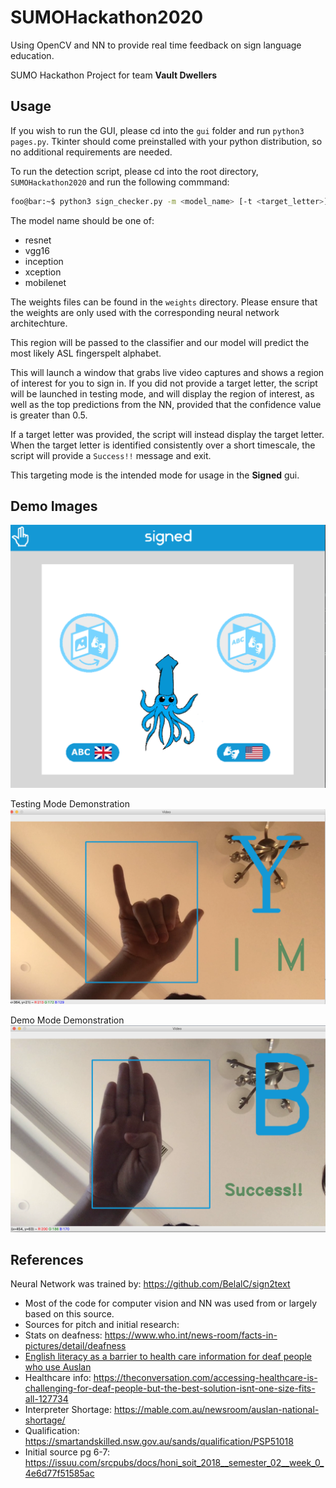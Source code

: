 # SUMOHackathon2020

Using OpenCV and NN to provide real time feedback on sign language education.

SUMO Hackathon Project for team **Vault Dwellers**

## Usage

If you wish to run the GUI, please cd into the `gui` folder and run `python3 pages.py`. Tkinter should come preinstalled with your python distribution, so no additional requirements are needed.

To run the detection script, please cd into the root directory, `SUMOHackathon2020` and run the following commmand:

```bash
foo@bar:~$ python3 sign_checker.py -m <model_name> [-t <target_letter>] [-w <path_to_weights_file>] 
```

The model name should be one of:
- resnet 
- vgg16
- inception 
- xception
- mobilenet

The weights files can be found in the `weights` directory. Please ensure that the weights are only used with the corresponding neural network architechture. 

This region will be passed to the classifier and our model will predict the most likely ASL fingerspelt alphabet. 

This will launch a window that grabs live video captures and shows a region of interest for you to sign in. If you did not provide a target letter, the script will be launched in testing mode, and will display the region of interest, as well as the top predictions from the NN, provided that the confidence value is greater than 0.5. 

If a target letter was provided, the script will instead display the target letter. When the target letter is identified consistently over a short timescale, the script will provide a `Success!!` message and exit. 

This targeting mode is the intended mode for usage in the **Signed** gui. 

## Demo Images

![First screen that opens on init](img/landingPage.PNG "Landing Page")

Testing Mode Demonstration
![](img/testingmode.png "Testing Mode demo")


Demo Mode Demonstration
![](img/demomode.png "Demo Mode demo")


## References

Neural Network was trained by: https://github.com/BelalC/sign2text

- Most of the code for computer vision and NN was used from or largely based on this source.
- Sources for pitch and initial research: 
- Stats on deafness: https://www.who.int/news-room/facts-in-pictures/detail/deafness
- [English literacy as a barrier to health care information for deaf people who use Auslan ](https://d1wqtxts1xzle7.cloudfront.net/33719433/2013_Napier_AFP.pdf?1400291642=&response-content-disposition=inline%3B+filename%3DEnglish_literacy_as_a_barrier_to_healthc.pdf&Expires=1602034757&Signature=gxXI1R2vpLPYJaCXijUwYP-TU6jopZcdlc2Qf74nXk3eK4jhKZD3ePB~4OabDV-Vl11kvI2qbW62q~DrGBgrQXKC-9cwasCBgUpaGTaYMNRCLCbtLEGc259by~OT2iGSpR4BNJhMgcnD6wSqqK4rhFJMyBonBKUboTPXyps7c92Vjb30koR1uJB51QU1zJMLGkUnnS0nNyd-9Hsd7y6ydq6QsZB6GJIZK5kCb2cLkOfEFREXv8nHq-4jSg-dus2H9wFn5Cnb9Clez4z0y0fJmDFjjYgMQ3qcW~7OVuSgygzXREqS4a5zM5-i51v~ivyRKLiTLa~UI2LS9jR2pRjqLw__&Key-Pair-Id=APKAJLOHF5GGSLRBV4ZA)
- Healthcare info: https://theconversation.com/accessing-healthcare-is-challenging-for-deaf-people-but-the-best-solution-isnt-one-size-fits-all-127734
- Interpreter Shortage: https://mable.com.au/newsroom/auslan-national-shortage/
- Qualification: https://smartandskilled.nsw.gov.au/sands/qualification/PSP51018
- Initial source pg 6-7: https://issuu.com/srcpubs/docs/honi_soit_2018__semester_02__week_0_4e6d77f51585ac

